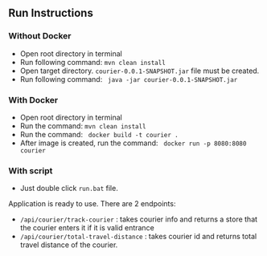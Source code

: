 ## Run Instructions
### Without Docker
* Open root directory in terminal
* Run following command: ``` mvn clean install ```
* Open target directory. ```courier-0.0.1-SNAPSHOT.jar``` file must be created.
* Run following command: ``` java -jar courier-0.0.1-SNAPSHOT.jar```

### With Docker
* Open root directory in terminal
* Run the command: ``` mvn clean install ```
* Run the command: ``` docker build -t courier .```
* After image is created, run the command: ``` docker run -p 8080:8080 courier```

### With script
* Just double click ```run.bat``` file.

Application is ready to use. There are 2 endpoints:
* ```/api/courier/track-courier``` : takes courier info and returns a store that the courier enters it if it is valid entrance
* ```/api/courier/total-travel-distance``` : takes courier id and returns total travel distance of the courier.

